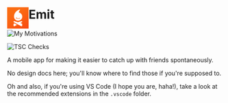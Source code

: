 #  <img src="./readme_media/EmitLogo.png" height= 50 align="left" /> Emit
![My Motivations](https://img.shields.io/badge/Powered%20by-passion-brightgreen?style=for-the-badge)

![TSC Checks](https://github.com/emitapp/emit/actions/workflows/node.js.yml/badge.svg)


A mobile app for making it easier to catch up with friends spontaneously.

No design docs here; you'll know where to find those if you're supposed to.

Oh and also, if you're using VS Code (I hope you are, haha!), take a look at the recommended extensions in the `.vscode` folder.
